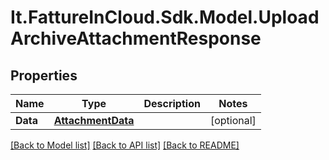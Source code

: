 # It.FattureInCloud.Sdk.Model.UploadArchiveAttachmentResponse

## Properties

Name | Type | Description | Notes
------------ | ------------- | ------------- | -------------
**Data** | [**AttachmentData**](AttachmentData.md) |  | [optional] 

[[Back to Model list]](../../README.md#documentation-for-models) [[Back to API list]](../../README.md#documentation-for-api-endpoints) [[Back to README]](../../README.md)

